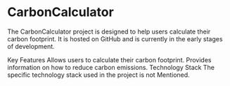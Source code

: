 # CarbonCalculator

The CarbonCalculator project is designed to help users calculate their carbon footprint. It is hosted on GitHub and is currently in the early stages of development.

Key Features
Allows users to calculate their carbon footprint.
Provides information on how to reduce carbon emissions.
Technology Stack
The specific technology stack used in the project is not Mentioned.
